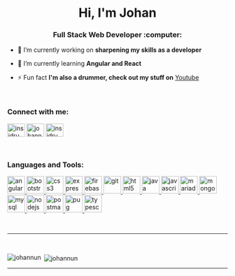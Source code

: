 <h1 align="center">Hi, I'm Johan</h1>
<h3 align="center">Full Stack Web Developer :computer:</h3>

- 🔭 I’m currently working on **sharpening my skills as a developer**

- 🌱 I’m currently learning **Angular and React**

- ⚡ Fun fact **I'm also a drummer, check out my stuff on** [Youtube](https://www.youtube.com/user/Insidrums)

<br>

<h3 align="left">Connect with me:</h3>
<p align="left">
<a href="https://codepen.io/insidrums" target="blank"><img align="center" src="https://cdn.jsdelivr.net/npm/simple-icons@3.0.1/icons/codepen.svg" alt="insidrums" height="30" width="40" /></a>
<a href="https://linkedin.com/in/johannun" target="blank"><img align="center" src="https://cdn.jsdelivr.net/npm/simple-icons@3.0.1/icons/linkedin.svg" alt="johannun" height="30" width="40" /></a>
<a href="https://www.youtube.com/c/insidrums" target="blank"><img align="center" src="https://cdn.jsdelivr.net/npm/simple-icons@3.0.1/icons/youtube.svg" alt="insidrums" height="30" width="40" /></a>
</p>

<br>
<h3 align="left">Languages and Tools:</h3>
<p align="left"> <a href="https://angular.io" target="_blank"> <img src="https://devicons.github.io/devicon/devicon.git/icons/angularjs/angularjs-original.svg" alt="angularjs" width="40" height="40"/> </a> <a href="https://getbootstrap.com" target="_blank"> <img src="https://devicons.github.io/devicon/devicon.git/icons/bootstrap/bootstrap-plain.svg" alt="bootstrap" width="40" height="40"/> </a> <a href="https://www.w3schools.com/css/" target="_blank"> <img src="https://devicons.github.io/devicon/devicon.git/icons/css3/css3-original-wordmark.svg" alt="css3" width="40" height="40"/> </a> <a href="https://expressjs.com" target="_blank"> <img src="https://devicons.github.io/devicon/devicon.git/icons/express/express-original-wordmark.svg" alt="express" width="40" height="40"/> </a> <a href="https://firebase.google.com/" target="_blank"> <img src="https://www.vectorlogo.zone/logos/firebase/firebase-icon.svg" alt="firebase" width="40" height="40"/> </a> <a href="https://git-scm.com/" target="_blank"> <img src="https://www.vectorlogo.zone/logos/git-scm/git-scm-icon.svg" alt="git" width="40" height="40"/> </a> <a href="https://www.w3.org/html/" target="_blank"> <img src="https://devicons.github.io/devicon/devicon.git/icons/html5/html5-original-wordmark.svg" alt="html5" width="40" height="40"/> </a> <a href="https://www.java.com" target="_blank"> <img src="https://devicons.github.io/devicon/devicon.git/icons/java/java-original-wordmark.svg" alt="java" width="40" height="40"/> </a> <a href="https://developer.mozilla.org/en-US/docs/Web/JavaScript" target="_blank"> <img src="https://devicons.github.io/devicon/devicon.git/icons/javascript/javascript-original.svg" alt="javascript" width="40" height="40"/> </a> <a href="https://mariadb.org/" target="_blank"> <img src="https://www.vectorlogo.zone/logos/mariadb/mariadb-icon.svg" alt="mariadb" width="40" height="40"/> </a> <a href="https://www.mongodb.com/" target="_blank"> <img src="https://devicons.github.io/devicon/devicon.git/icons/mongodb/mongodb-original-wordmark.svg" alt="mongodb" width="40" height="40"/> </a> <a href="https://www.mysql.com/" target="_blank"> <img src="https://devicons.github.io/devicon/devicon.git/icons/mysql/mysql-original-wordmark.svg" alt="mysql" width="40" height="40"/> </a> <a href="https://nodejs.org" target="_blank"> <img src="https://devicons.github.io/devicon/devicon.git/icons/nodejs/nodejs-original-wordmark.svg" alt="nodejs" width="40" height="40"/> </a> <a href="https://postman.com" target="_blank"> <img src="https://www.vectorlogo.zone/logos/getpostman/getpostman-icon.svg" alt="postman" width="40" height="40"/> </a> <a href="https://pugjs.org" target="_blank"> <img src="https://cdn.worldvectorlogo.com/logos/pug.svg" alt="pug" width="40" height="40"/> </a> <a href="https://www.typescriptlang.org/" target="_blank"> <img src="https://devicons.github.io/devicon/devicon.git/icons/typescript/typescript-original.svg" alt="typescript" width="40" height="40"/> </a> </p>

<br>
<hr>
<br>



<p><img align="left" src="https://github-readme-stats.vercel.app/api/top-langs?username=johannun&show_icons=true&locale=en&layout=compact&theme=gotham" alt="johannun" /></p>

<p>&nbsp;<img align="center" src="https://github-readme-stats.vercel.app/api?username=johannun&show_icons=true&locale=en&theme=gotham" alt="johannun" /></p>




---

